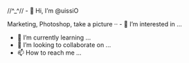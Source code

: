 //^_^// - 👋 Hi, I’m @uissiO

Marketing, Photoshop, take a picture ·· - 👀 I’m interested in ...
- 🌱 I’m currently learning ...
- 💞️ I’m looking to collaborate on ...
- 📫 How to reach me ...

<!---
uissiO/uissiO is a ✨ special ✨ repository because its `README.md` (this file) appears on your GitHub profile.
You can click the Preview link to take a look at your changes.
--->
